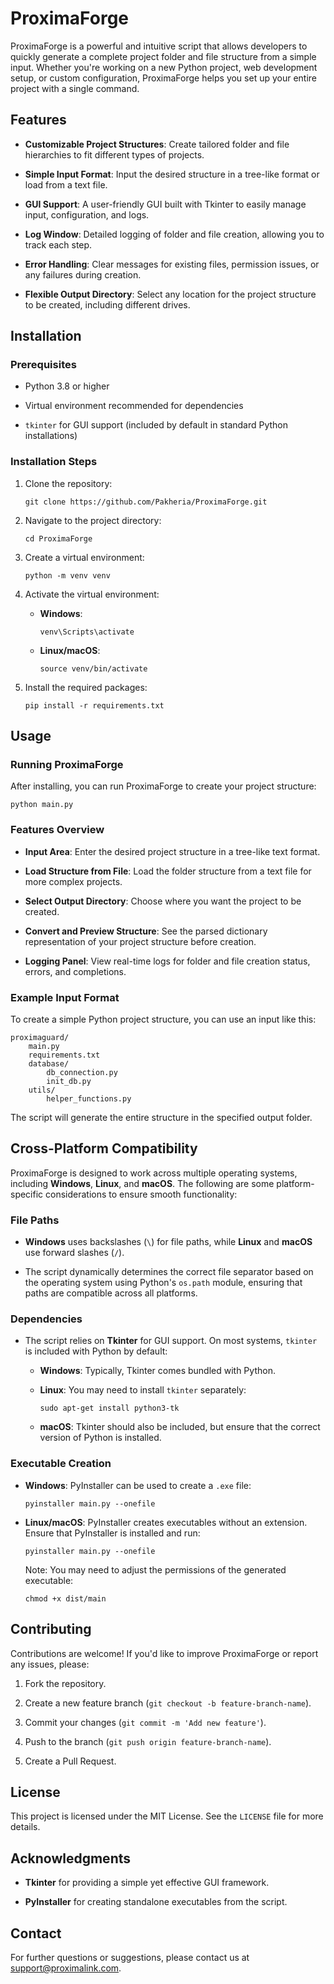 
# ProximaForge

ProximaForge is a powerful and intuitive script that allows developers to quickly generate a complete project folder and file structure from a simple input. Whether you're working on a new Python project, web development setup, or custom configuration, ProximaForge helps you set up your entire project with a single command.

## Features

-   **Customizable Project Structures**: Create tailored folder and file hierarchies to fit different types of projects.
    
-   **Simple Input Format**: Input the desired structure in a tree-like format or load from a text file.
    
-   **GUI Support**: A user-friendly GUI built with Tkinter to easily manage input, configuration, and logs.
    
-   **Log Window**: Detailed logging of folder and file creation, allowing you to track each step.
    
-   **Error Handling**: Clear messages for existing files, permission issues, or any failures during creation.
    
-   **Flexible Output Directory**: Select any location for the project structure to be created, including different drives.
    

## Installation

### Prerequisites

-   Python 3.8 or higher
    
-   Virtual environment recommended for dependencies
    
-   `tkinter` for GUI support (included by default in standard Python installations)
    

### Installation Steps

1.  Clone the repository:
    
    ```
    git clone https://github.com/Pakheria/ProximaForge.git
    ```
    
2.  Navigate to the project directory:
    
    ```
    cd ProximaForge
    ```
    
3.  Create a virtual environment:
    
    ```
    python -m venv venv
    ```
    
4.  Activate the virtual environment:
    
    -   **Windows**:
        
        ```
        venv\Scripts\activate
        ```
        
    -   **Linux/macOS**:
        
        ```
        source venv/bin/activate
        ```
        
5.  Install the required packages:
    
    ```
    pip install -r requirements.txt
    ```
    

## Usage

### Running ProximaForge

After installing, you can run ProximaForge to create your project structure:

```
python main.py
```

### Features Overview

-   **Input Area**: Enter the desired project structure in a tree-like text format.
    
-   **Load Structure from File**: Load the folder structure from a text file for more complex projects.
    
-   **Select Output Directory**: Choose where you want the project to be created.
    
-   **Convert and Preview Structure**: See the parsed dictionary representation of your project structure before creation.
    
-   **Logging Panel**: View real-time logs for folder and file creation status, errors, and completions.
    

### Example Input Format

To create a simple Python project structure, you can use an input like this:

```
proximaguard/
    main.py
    requirements.txt
    database/
        db_connection.py
        init_db.py
    utils/
        helper_functions.py
```

The script will generate the entire structure in the specified output folder.

## Cross-Platform Compatibility

ProximaForge is designed to work across multiple operating systems, including **Windows**, **Linux**, and **macOS**. The following are some platform-specific considerations to ensure smooth functionality:

### File Paths

-   **Windows** uses backslashes (`\`) for file paths, while **Linux** and **macOS** use forward slashes (`/`).
    
-   The script dynamically determines the correct file separator based on the operating system using Python's `os.path` module, ensuring that paths are compatible across all platforms.
    

### Dependencies

-   The script relies on **Tkinter** for GUI support. On most systems, `tkinter` is included with Python by default:
    
    -   **Windows**: Typically, Tkinter comes bundled with Python.
        
    -   **Linux**: You may need to install `tkinter` separately:
        
        ```
        sudo apt-get install python3-tk
        ```
        
    -   **macOS**: Tkinter should also be included, but ensure that the correct version of Python is installed.
        

### Executable Creation

-   **Windows**: PyInstaller can be used to create a `.exe` file:
    
    ```
    pyinstaller main.py --onefile
    ```
    
-   **Linux/macOS**: PyInstaller creates executables without an extension. Ensure that PyInstaller is installed and run:
    
    ```
    pyinstaller main.py --onefile
    ```
    
    Note: You may need to adjust the permissions of the generated executable:
    
    ```
    chmod +x dist/main
    ```
    

## Contributing

Contributions are welcome! If you'd like to improve ProximaForge or report any issues, please:

1.  Fork the repository.
    
2.  Create a new feature branch (`git checkout -b feature-branch-name`).
    
3.  Commit your changes (`git commit -m 'Add new feature'`).
    
4.  Push to the branch (`git push origin feature-branch-name`).
    
5.  Create a Pull Request.
    

## License

This project is licensed under the MIT License. See the `LICENSE` file for more details.

## Acknowledgments

-   **Tkinter** for providing a simple yet effective GUI framework.
    
-   **PyInstaller** for creating standalone executables from the script.
    

## Contact

For further questions or suggestions, please contact us at support@proximalink.com.
